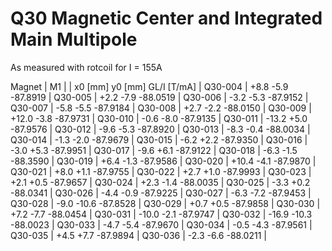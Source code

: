 Q30 Magnetic Center and Integrated Main Multipole
=================================================

As measured with rotcoil for I = 155A

Magnet  |             M1               |
        | x0 [mm]  y0 [mm] GL/I [T/mA] |
Q30-004 |    +8.8     -5.9   -87.8919  |
Q30-005 |    +2.2     -7.9   -88.0519  |
Q30-006 |    -3.2     -5.3   -87.9152  |
Q30-007 |    -5.8     -5.5   -87.9184  |
Q30-008 |    +2.7     -2.2   -88.0150  |
Q30-009 |   +12.0     -3.8   -87.9731  |
Q30-010 |    -0.6     -8.0   -87.9135  |
Q30-011 |   -13.2     +5.0   -87.9576  |
Q30-012 |    -9.6     -5.3   -87.8920  |
Q30-013 |    -8.3     -0.4   -88.0034  |
Q30-014 |    -1.3     -2.0   -87.9679  |
Q30-015 |    -6.2     +2.2   -87.9350  |
Q30-016 |    -3.0     +5.3   -87.9951  |
Q30-017 |    -9.6     +6.1   -87.9122  |
Q30-018 |    -6.3     -1.5   -88.3590  |
Q30-019 |    +6.4     -1.3   -87.9586  |
Q30-020 |   +10.4     -4.1   -87.9870  |
Q30-021 |    +8.0     +1.1   -87.9755  |
Q30-022 |    +2.7     +1.0   -87.9993  |
Q30-023 |    +2.1     +0.5   -87.9657  |
Q30-024 |    +2.3     -1.4   -88.0035  |
Q30-025 |    -3.3     +0.2   -88.0341  |
Q30-026 |    -4.4     -0.9   -87.9225  |
Q30-027 |    -6.3     -7.2   -87.9453  |
Q30-028 |    -9.0    -10.6   -87.8528  |
Q30-029 |    +0.7     +0.5   -87.9858  |
Q30-030 |    +7.2     -7.7   -88.0454  |
Q30-031 |   -10.0     -2.1   -87.9747  |
Q30-032 |   -16.9    -10.3   -88.0023  |
Q30-033 |    -4.7     -5.4   -87.9670  |
Q30-034 |    -0.5     -4.3   -87.9561  |
Q30-035 |    +4.5     +7.7   -87.9894  |
Q30-036 |    -2.3     -6.6   -88.0211  |
